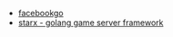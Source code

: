 
* [facebookgo](https://github.com/facebookgo)
* [starx - golang game server framework](https://github.com/chrislonng/starx)
